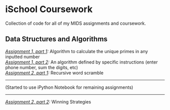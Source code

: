 iSchool Coursework
=======
Collection of code for all of my MIDS assignments and coursework. 

Data Structures and Algorithms
-------
*[Assignment 1, part 1](https://github.com/bshur2008/ischool/blob/master/Algorithms/assign1p1.py):* Algorithm to calculate the unique primes in any inputted number   
*[Assignment 1, part 2](https://github.com/bshur2008/ischool/blob/master/Algorithms/assign1p2.py):* An algorithm defined by specific instructions (enter phone number, sum the digits, etc)  
*[Assignment 2, part 1](https://github.com/bshur2008/ischool/blob/master/Algorithms/assign2p1.py):* Recursive word scramble

-------
(Started to use iPython Notebook for remaining assignments)

-------

*[Assignment 2, part 2](http://nbviewer.ipython.org/github/bshur2008/ischool/blob/master/Algorithms/assign2-2.ipynb):* Winning Strategies
